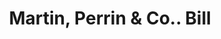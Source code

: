 ---
doi: 10.7916/D8HH7X31
date_other: '1880'
date_other_textual: 1880-1889
form: printed ephemera
genre:
- Invoices
name:
- Martin, Perrin & Co.
object_in_context_url: https://biggert.cul.columbia.edu/items/view/ave_biggert_00692
subject_hierarchical_geographic:
- Kansas City, Missouri, United States
subject_name:
- Martin, Perrin & Co.
title: Martin, Perrin & Co.. Bill
sort_title: Martin, Perrin & Co.. Bill
call_number: ave_biggert_00692
coordinates:
- 39.099722222222226,-94.57833333333333
pid: ave_biggert_00692
identifiers: ave_biggert_00692
permalink: /biggert/ave_biggert_00692/
layout: iiif-image-page
---